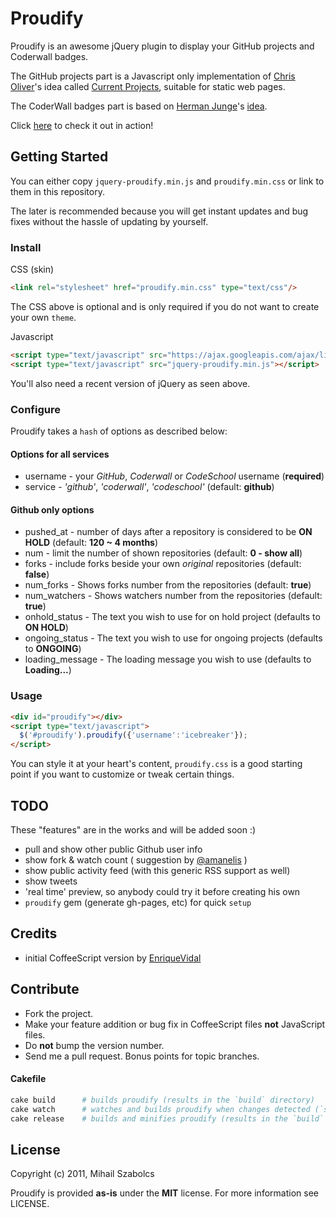 Proudify
========
Proudify is an awesome jQuery plugin to display your GitHub projects and Coderwall badges.

The GitHub projects part is a Javascript only implementation of [Chris Oliver](https://github.com/excid3)'s idea called
[Current Projects](http://currentprojects.heroku.com/), suitable for static web pages.

The CoderWall badges part is based on [Herman Junge](http://hermanjunge.com/)'s
[idea](http://hermanjunge.com/post/6131651487/coderwall-badge-in-your-blog-d).

Click [here](http://proudify.me) to check it out in action!

Getting Started
---------------
You can either copy `jquery-proudify.min.js` and `proudify.min.css` or
link to them in this repository.

The later is recommended because you will get instant updates and
bug fixes without the hassle of updating by yourself.

### Install

CSS (skin)

```html
<link rel="stylesheet" href="proudify.min.css" type="text/css"/>
```

The CSS above is optional and is only required if you do not want to create your own `theme`.

Javascript

```html
<script type="text/javascript" src="https://ajax.googleapis.com/ajax/libs/jquery/1.7.0/jquery.min.js"></script>
<script type="text/javascript" src="jquery-proudify.min.js"></script>
```
You'll also need a recent version of jQuery as seen above.

### Configure

Proudify takes a `hash` of options as described below:

#### Options for all services

* username - your *GitHub*, *Coderwall* or *CodeSchool* username (**required**)
* service - *'github'*, *'coderwall'*, *'codeschool'* (default: **github**)

#### Github only options

* pushed_at - number of days after a repository is considered to be **ON HOLD** (default: **120 ~ 4 months**)
* num - limit the number of shown repositories (default: **0 - show all**)
* forks - include forks beside your own *original* repositories (default: **false**)
* num_forks - Shows forks number from the repositories (default: **true**)
* num_watchers - Shows watchers number from the repositories (default: **true**)
* onhold_status - The text you wish to use for on hold project (defaults to **ON HOLD**)
* ongoing_status - The text you wish to use for ongoing projects (defaults to **ONGOING**)
* loading_message - The loading message you wish to use (defaults to **Loading...**)

### Usage

```html
<div id="proudify"></div>
<script type="text/javascript">
  $('#proudify').proudify({'username':'icebreaker'});
</script>
```
You can style it at your heart's content, `proudify.css` is a good starting point
if you want to customize or tweak certain things.

TODO
----
These "features" are in the works and will be added soon :)

* pull and show other public Github user info
* show fork & watch count ( suggestion by [@amanelis](https://github.com/amanelis) )
* show public activity feed (with this generic RSS support as well)
* show tweets
* 'real time' preview, so anybody could try it before creating his own
* `proudify` gem (generate gh-pages, etc) for quick `setup`

Credits
-------
* initial CoffeeScript version by [EnriqueVidal](https://github.com/EnriqueVidal)

Contribute
----------
* Fork the project.
* Make your feature addition or bug fix in CoffeeScript files **not** JavaScript files.
* Do **not** bump the version number.
* Send me a pull request. Bonus points for topic branches.

#### Cakefile
```bash
cake build		# builds proudify (results in the `build` directory)
cake watch		# watches and builds proudify when changes detected (`src` directory)
cake release	# builds and minifies proudify (results in the `build` directory)
```

License
-------
Copyright (c) 2011, Mihail Szabolcs

Proudify is provided **as-is** under the **MIT** license. For more information see LICENSE.
